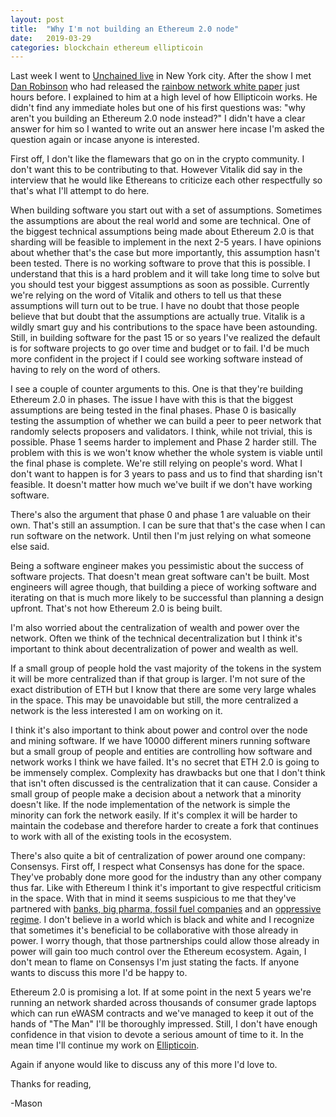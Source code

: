 ```yaml
---
layout: post
title:  "Why I'm not building an Ethereum 2.0 node"
date:   2019-03-29
categories: blockchain ethereum ellipticoin
---
```

Last week I went to [Unchained
live](https://unchainedpodcast.com/vitalik-buterin-on-whether-or-not-ethereum-is-blowing-it/)
in New York city. After the show I met [Dan
Robinson](https://twitter.com/danrobinson]) who had released the [rainbow
network white paper](https://rainbownet.work/RainbowNetwork.pdf) just hours
before. I explained to him at a high level of how Ellipticoin works. He didn't
find any immediate holes but one of his first questions was: "why aren't you
building an Ethereum 2.0 node instead?" I didn't have a clear answer for him so
I wanted to write out an answer here incase I'm asked the question again or
incase anyone is interested.

First off, I don't like the flamewars that go on in the crypto community. I
don't want this to be contributing to that. However Vitalik did say in the
interview that he would like Ethereans to criticize each other respectfully so
that's what I'll attempt to do here.

When building software you start out with a set of assumptions. Sometimes the
assumptions are about the real world and some are technical. One of the biggest
technical assumptions being made about Ethereum 2.0 is that sharding will be
feasible to implement in the next 2-5 years. I have opinions about whether
that's the case but more importantly, this assumption hasn't been tested. There
is no working software to prove that this is possible. I understand that this is
a hard problem and it will take long time to solve but you should test your
biggest assumptions as soon as possible. Currently we're relying on the word of
Vitalik and others to tell us that these assumptions will turn out to be true. I
have no doubt that those people believe that but doubt that the assumptions are
actually true. Vitalik is a wildly smart guy and his contributions to the space
have been astounding. Still, in building software for the past 15 or so years
I've realized the default is for software projects to go over time and budget or
to fail. I'd be much more confident in the project if I could see working
software instead of having to rely on the word of others.

I see a couple of counter arguments to this. One is that they're building
Ethereum 2.0 in phases. The issue I have with this is that the biggest
assumptions are being tested in the final phases. Phase 0 is basically testing
the assumption of whether we can build a peer to peer network that randomly
selects proposers and validators. I think, while not trivial, this is possible.
Phase 1 seems harder to implement and Phase 2 harder still. The problem with
this is we won't know whether the whole system is viable until the final phase
is complete. We're still relying on people's word. What I don't want to happen
is for 3 years to pass and us to find that sharding isn't feasible. It doesn't
matter how much we've built if we don't have working software.

There's also the argument that phase 0 and phase 1 are valuable on their own.
That's still an assumption. I can be sure that that's the case when I can run
software on the network. Until then I'm just relying on what someone else said.

Being a software engineer makes you pessimistic about the success of software
projects. That doesn't mean great software can't be built. Most engineers will
agree though, that building a piece of working software and iterating on that is
much more likely to be successful than planning a design upfront. That's not how
Ethereum 2.0 is being built.

I'm also worried about the centralization of wealth and power over the network.
Often we think of the technical decentralization but I think it's important to
think about decentralization of power and wealth as well.

If a small group of people hold the vast majority of the tokens in the system it
will be more centralized than if that group is larger. I'm not sure of the exact
distribution of ETH but I know that there are some very large whales in the
space. This may be unavoidable but still, the more centralized a network is the
less interested I am on working on it.

I think it's also important to think about power and control over the node and
mining software. If we have 10000 different miners running software but a small
group of people and entities are controlling how software and network works I
think we have failed. It's no secret that ETH 2.0 is going to be immensely
complex. Complexity has drawbacks but one that I don't think that isn't often
discussed is the centralization that it can cause. Consider a small group of
people make a decision about a network that a minority doesn't like. If the node
implementation of the network is simple the minority can fork the network
easily. If it's complex it will be harder to maintain the codebase and therefore
harder to create a fork that continues to work with all of the existing tools in
the ecosystem.

There's also quite a bit of centralization of power around one company:
Consensys. First off, I respect what Consensys has done for the space. They've
probably done more good for the industry than any other company thus far. 
Like with Ethereum I think it's important to give respectful criticism in the
space. With that in mind it seems
suspicious to me that they've partnered with [banks, big pharma, fossil fuel
companies](https://entethalliance.org/membership/) and an [oppressive
regime](https://en.wikipedia.org/wiki/Human_rights_in_Dubai). I don't believe in
a world which is black and white and I recognize that sometimes it's beneficial to be
collaborative with those already in power. I worry though, that those
partnerships could allow those already in power will gain too much control over
the Ethereum ecosystem. Again, I don't mean to flame on Consensys I'm just
stating
the facts. If anyone wants to discuss this more I'd be happy to.

Ethereum 2.0 is promising a lot. If at some point in the next 5 years we're
running an network sharded across thousands of consumer grade laptops which can
run eWASM contracts and we've managed to keep it out of the hands of "The Man"
I'll be thoroughly impressed. Still, I don't have enough
confidence in that vision to devote a serious amount of time to it. In the mean
time I'll continue my work on [Ellipticoin](http://www.ellipticoin.org/).

Again if anyone would like to discuss any of this more I'd love to.

Thanks for reading,

-Mason
